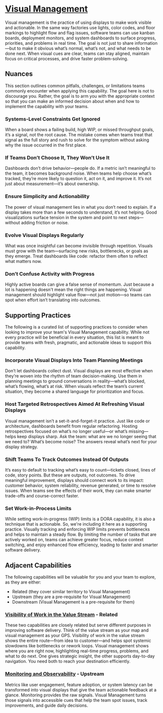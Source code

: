 # [Visual Management](https://dora.dev/capabilities/visual-management/)

Visual management is the practice of using displays to make work visible and actionable. In the same way factories use lights, color codes, and floor markings to highlight flow and flag issues, software teams can use kanban boards, deployment monitors, and system dashboards to surface progress, priorities, and problems in real time. The goal is not just to share information—but to make it obvious what’s normal, what’s not, and what needs to be done next. When visual cues are clear, teams can stay aligned, maintain focus on critical processes, and drive faster problem-solving.

## Nuances

This section outlines common pitfalls, challenges, or limitations teams commonly encounter when applying this capability. The goal here is not to discourage you. Rather, the goal is to arm you with the appropriate context so that you can make an informed decision about when and how to implement the capability with your teams.

### Systems-Level Constraints Get Ignored

When a board shows a failing build, high WIP, or missed throughput goals, it’s a signal, not the root cause. The mistake comes when teams treat that signal as the full story and rush to solve for the symptom without asking why the issue occurred in the first place.

### If Teams Don’t Choose It, They Won’t Use It

Dashboards don’t drive behavior—people do. If a metric isn’t meaningful to the team, it becomes background noise. When teams help choose what’s tracked, they’re more likely to question it, act on it, and improve it. It’s not just about measurement—it’s about ownership.

### Ensure Simplicity and Actionability

The power of visual management lies in what you don’t need to explain. If a display takes more than a few seconds to understand, it’s not helping. Good visualizations surface tension in the system and point to next steps—without adding friction or noise.

### Evolve Visual Displays Regularly

What was once insightful can become invisible through repetition. Visuals must grow with the team—surfacing new risks, bottlenecks, or goals as they emerge. Treat dashboards like code: refactor them often to reflect what matters now.

### Don’t Confuse Activity with Progress

Highly active boards can give a false sense of momentum. Just because a lot is happening doesn't mean the right things are happening. Visual management should highlight value flow—not just motion—so teams can spot when effort isn’t translating into outcomes.

## Supporting Practices

The following is a curated list of supporting practices to consider when looking to improve your team's Visual Management capability. While not every practice will be beneficial in every situation, this list is meant to provide teams with fresh, pragmatic, and actionable ideas to support this capability.

### Incorporate Visual Displays Into Team Planning Meetings

Don’t let dashboards collect dust. Visual displays are most effective when they’re woven into the rhythm of team decision-making. Use them in planning meetings to ground conversations in reality—what’s blocked, what’s flowing, what’s at risk. When visuals reflect the team’s current situation, they become a shared language for prioritization and focus.

### Host Targeted Retrospectives Aimed At Refreshing Visual Displays

Visual management isn’t a set-it-and-forget-it practice. Just like code or architecture, dashboards benefit from regular refactoring. Hosting retrospectives focused on what’s no longer useful—or what’s missing—helps keep displays sharp. Ask the team: what are we no longer seeing that we need to? What’s become noise? The answers reveal what’s next for your display strategy.

### Shift Teams To Track Outcomes Instead Of Outputs

It’s easy to default to tracking what’s easy to count—tickets closed, lines of code, story points. But these are outputs, not outcomes. To drive meaningful improvement, displays should connect work to its impact: customer behavior, system reliability, revenue generated, or time to resolve issues. When teams see the effects of their work, they can make smarter trade-offs and course-correct faster.

### Set Work-in-Process Limits

While setting work-in-progress (WIP) limits is a DORA capability, it is also a technique that is actionable. So, we're including it here as a supporting practice. Visually tracking and enforcing WIP limits prevents bottlenecks and helps to maintain a steady flow. By limiting the number of tasks that are actively worked on, teams can achieve greater focus, reduce context switching, and enjoy enhanced flow efficiency, leading to faster and smarter software delivery.

## Adjacent Capabilities

The following capabilities will be valuable for you and your team to explore, as they are either:

- Related (they cover similar territory to Visual Management)
- Upstream (they are a pre-requisite for Visual Management)
- Downstream (Visual Management is a pre-requisite for them)

### [Visibility of Work in the Value Stream](/capabilities/visibility-of-work-in-the-value-stream.md) - Related

These two capabilities are closely related but serve different purposes in improving software delivery. Think of the value stream as your map and visual management as your GPS. Visibility of work in the value stream shows the entire route—from idea to customer—and helps spot systemic slowdowns like bottlenecks or rework loops. Visual management shows where you are right now, highlighting real-time progress, problems, and what to do next. One gives strategic insight, the other supports day-to-day navigation. You need both to reach your destination efficiently.

### [Monitoring and Observability](/capabilities/monitoring-and-observability.md) - Upstream

Metrics like user engagement, feature adoption, or system latency can be transformed into visual displays that give the team actionable feedback at a glance. Monitoring provides the raw signals. Visual Management turns those signals into accessible cues that help the team spot issues, track improvements, and guide daily decisions.
